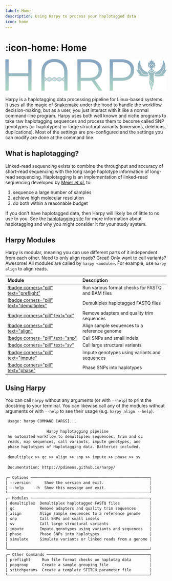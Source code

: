 ```yaml
---
label: Home
description: Using Harpy to process your haplotagged data
icon: home
---
```


# :icon-home: Home

![](static/logo_trans.png)

Harpy is a haplotagging data processing pipeline for Linux-based systems. It uses all the 
magic of [Snakemake](https://snakemake.readthedocs.io/en/stable/) under the hood to handle 
the worklfow decision-making, but as a user, you just interact with it like a normal command-line 
program. Harpy uses both well known and niche programs to take raw haplotagging sequences and process
them to become called SNP genotypes (or haplotypes) or large structural variants (inversions, deletions, duplications).
Most of the settings are pre-configured and the settings you can modify are done at the command line. 

## What is haplotagging?
Linked-read sequencing exists to combine the throughput and accuracy of short-read
sequencing with the long range haplotype information of long-read sequencing.
Haplotagging is an implementation of linked-read sequencing developed by
[Meier _et al._](https://doi.org/10.1073/pnas.2015005118) to:

1. sequence a large number of samples
2. achieve high molecular resolution
3. do both within a reasonable budget

If you don't have haplotagged data, then Harpy will likely be of little to no use to you. See the [haplotagging site](https://www.fml.tuebingen.mpg.de/9418/haplotagging)
for more information about haplotagging and why you might consider it for your study system.


## Harpy Modules
Harpy is modular, meaning you can use different parts of it independent from each other. Need to only align reads?
Great! Only want to call variants? Awesome! All modules are called by `harpy <module>`. For example, use `harpy align` to align reads.

|      Module                                                        | Description                                   |
|:-------------------------------------------------------------------|:----------------------------------------------|
| [!badge corners="pill" text="preflight"](Modules/preflight.md)     | Run various format checks for FASTQ and BAM files |
| [!badge corners="pill" text="demultiplex"](Modules/demultiplex.md) | Demultiplex haplotagged FASTQ files           |
| [!badge corners="pill" text="qc"](Modules/qc.md)                   | Remove adapters and quality trim sequences    |
| [!badge corners="pill" text="align"](Modules/Align/bwa.md)         | Align sample sequences to a reference genome  |
| [!badge corners="pill" text="snp"](Modules/snp.md)                 | Call SNPs and small indels                    |
| [!badge corners="pill" text="sv"](Modules/SV/naibr.md)             | Call large structural variants                |
| [!badge corners="pill" text="impute"](Modules/impute.md)           | Impute genotypes using variants and sequences |
| [!badge corners="pill" text="phase"](Modules/phase.md)             | Phase SNPs into haplotypes                    |

## Using Harpy
You can call `harpy` without any arguments (or with `--help`) to print the docstring to your terminal. You can likewise call any of the modules without arguments or with `--help` to see their usage  (e.g. `harpy align --help`).
``` harpy --help                                                      
 Usage: harpy COMMAND [ARGS]...                     
                                                              
                  Harpy haplotagging pipeline                  
 An automated workflow to demultiplex sequences, trim and qc   
 reads, map sequences, call variants, impute genotypes, and    
 phase haplotypes of Haplotagging data. Batteries included.    
                                                               
 demultiplex >> qc >> align >> snp >> impute >> phase >> sv          
                                                               
 Documentation: https://pdimens.github.io/harpy/               
                                                               
╭─ Options ────────────────────────────────────────────────────╮
│ --version      Show the version and exit.                    │
│ --help     -h  Show this message and exit.                   │
╰──────────────────────────────────────────────────────────────╯
╭─ Modules ────────────────────────────────────────────────────╮
│ demultiplex  Demultiplex haplotagged FASTQ files             │
│ qc           Remove adapters and quality trim sequences      │
│ align        Align sample sequences to a reference genome    │
│ snp          Call SNPs and small indels                      │
│ sv           Call large structural variants                  │
│ impute       Impute genotypes using variants and sequences   │
│ phase        Phase SNPs into haplotypes                      │
│ simulate     Simulate variants or linked reads from a genome │           │
╰──────────────────────────────────────────────────────────────╯
╭─ Other Commands ─────────────────────────────────────────────╮
│ preflight     Run file format checks on haplotag data        │
│ popgroup      Create a sample grouping file                  │
│ stitchparams  Create a template STITCH parameter file        │
╰──────────────────────────────────────────────────────────────╯
```
